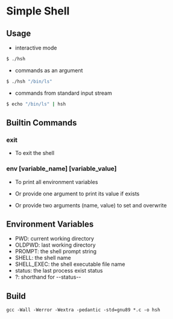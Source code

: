 # Simple Shell

## Usage

- interactive mode

```bash
$ ./hsh
```

- commands as an argument

```bash
$ ./hsh "/bin/ls"
```

- commands from standard input stream

```bash
$ echo "/bin/ls" | hsh
```

## Builtin Commands

### exit

- To exit the shell

### env [variable_name] [variable_value]

- To print all environment variables

- Or provide one argument to print its value if exists

- Or provide two arguments (name, value) to set and overwrite

## Environment Variables

- PWD: current working directory
- OLDPWD: last working directory
- PROMPT: the shell prompt string
- SHELL: the shell name
- SHELL_EXEC: the shell executable file name
- status: the last process exist status
- ?: shorthand for --status--

## Build

`gcc -Wall -Werror -Wextra -pedantic -std=gnu89 *.c -o hsh`
